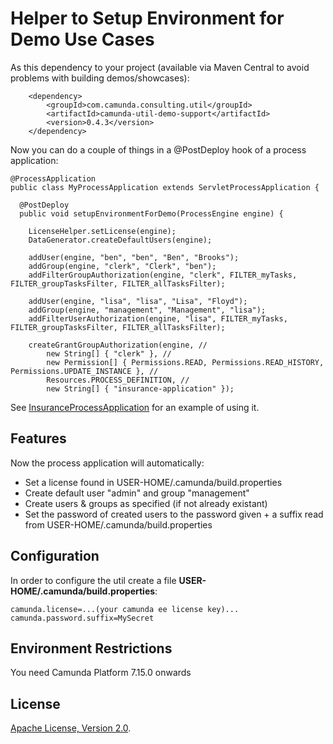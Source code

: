 Helper to Setup Environment for Demo Use Cases
=========================

As this dependency to your project (available via Maven Central to avoid problems with building demos/showcases):

```
    <dependency>
        <groupId>com.camunda.consulting.util</groupId>
        <artifactId>camunda-util-demo-support</artifactId>
        <version>0.4.3</version>    
    </dependency>
```

Now you can do a couple of things in a @PostDeploy hook of a process application:

```
@ProcessApplication
public class MyProcessApplication extends ServletProcessApplication {

  @PostDeploy
  public void setupEnvironmentForDemo(ProcessEngine engine) {

    LicenseHelper.setLicense(engine);
    DataGenerator.createDefaultUsers(engine);

    addUser(engine, "ben", "ben", "Ben", "Brooks");
    addGroup(engine, "clerk", "Clerk", "ben");  
    addFilterGroupAuthorization(engine, "clerk", FILTER_myTasks, FILTER_groupTasksFilter, FILTER_allTasksFilter);   

    addUser(engine, "lisa", "lisa", "Lisa", "Floyd");
    addGroup(engine, "management", "Management", "lisa");
    addFilterUserAuthorization(engine, "lisa", FILTER_myTasks, FILTER_groupTasksFilter, FILTER_allTasksFilter);

    createGrantGroupAuthorization(engine, //
        new String[] { "clerk" }, //
        new Permission[] { Permissions.READ, Permissions.READ_HISTORY, Permissions.UPDATE_INSTANCE }, //
        Resources.PROCESS_DEFINITION, //
        new String[] { "insurance-application" });
```

See [InsuranceProcessApplication](https://github.com/camunda/camunda-consulting/blob/master/showcases/en/insurance-application/process-application/src/main/java/com/camunda/demo/insuranceapplication/InsuranceProcessApplication.java) for an example of using it.

Features
-------------
Now the process application will automatically:

* Set a license found in USER-HOME/.camunda/build.properties
* Create default user "admin" and group "management"
* Create users & groups as specified (if not already existant)
* Set the password of created users to the password given + a suffix read from USER-HOME/.camunda/build.properties

Configuration
---------------
In order to configure the util create a file **USER-HOME/.camunda/build.properties**:

```
camunda.license=...(your camunda ee license key)...
camunda.password.suffix=MySecret
```


Environment Restrictions
------------------------

You need Camunda Platform 7.15.0 onwards


License
-------

[Apache License, Version 2.0](http://www.apache.org/licenses/LICENSE-2.0).
